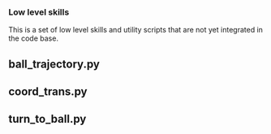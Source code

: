 ### Low level skills
This is a set of low level skills and utility scripts that are not yet integrated in the code base.

## ball_trajectory.py

## coord_trans.py

## turn_to_ball.py